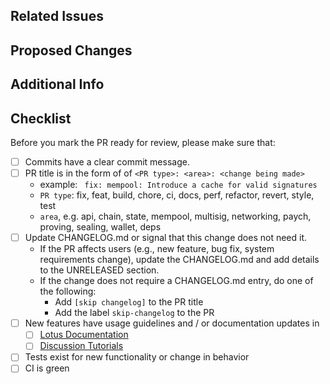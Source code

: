## Related Issues
<!-- Link issues that this PR might resolve/fix. If an issue doesn't exist, include a brief motivation for the change being made -->

## Proposed Changes
<!-- A clear list of the changes being made -->

## Additional Info
<!-- Callouts, links to documentation, and etc -->

## Checklist

Before you mark the PR ready for review, please make sure that:

- [ ] Commits have a clear commit message.
- [ ] PR title is in the form of of `<PR type>: <area>: <change being made>`
  - example: ` fix: mempool: Introduce a cache for valid signatures`
  - `PR type`: fix, feat, build, chore, ci, docs, perf, refactor, revert, style, test
  - `area`, e.g. api, chain, state, mempool, multisig, networking, paych, proving, sealing, wallet, deps
- [ ] Update CHANGELOG.md or signal that this change does not need it.
  - If the PR affects users (e.g., new feature, bug fix, system requirements change), update the CHANGELOG.md and add details to the UNRELEASED section.
  - If the change does not require a CHANGELOG.md entry, do one of the following:
    - Add `[skip changelog]` to the PR title
    - Add the label `skip-changelog` to the PR
- [ ] New features have usage guidelines and / or documentation updates in
  - [ ] [Lotus Documentation](https://lotus.filecoin.io)
  - [ ] [Discussion Tutorials](https://github.com/filecoin-project/lotus/discussions/categories/tutorials)
- [ ] Tests exist for new functionality or change in behavior
- [ ] CI is green
